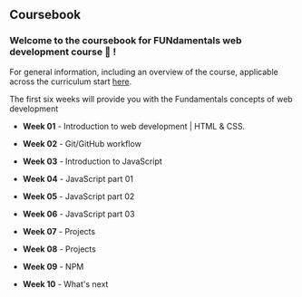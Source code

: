 ## Coursebook
### Welcome to the coursebook for FUNdamentals web development course :construction: !

For general information, including an overview of the course, applicable across the curriculum start [here](https://github.com/gazaskygeeks/Fundamentals-course/wiki/Frequently-Asked-Questions-FAQ-%7C-Fundamentals-course).

The first six weeks will provide you with the Fundamentals concepts of web development

- **Week 01** - Introduction to web development | HTML & CSS.

- **Week 02** - Git/GitHub workflow

- **Week 03** - Introduction to JavaScript

- **Week 04** - JavaScript part 01

- **Week 05** - JavaScript part 02

- **Week 06** - JavaScript part 03

- **Week 07** - Projects

- **Week 08** - Projects

- **Week 09** - NPM

- **Week 10** - What's next
